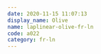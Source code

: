 ```yaml
---
date: 2020-11-15 11:07:13
display_name: Olive
name: laplinear-olive-fr-ln
code: a022
category: fr-ln
---
```

